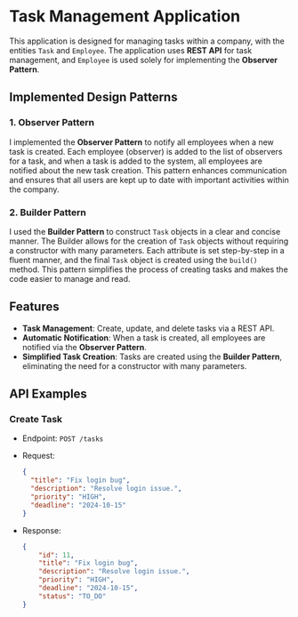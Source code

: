 # Task Management Application

This application is designed for managing tasks within a company, with the entities `Task` and `Employee`. The application uses **REST API** for task management, and `Employee` is used solely for implementing the **Observer Pattern**.

## Implemented Design Patterns

### 1. **Observer Pattern**
I implemented the **Observer Pattern** to notify all employees when a new task is created. Each employee (observer) is added to the list of observers for a task, and when a task is added to the system, all employees are notified about the new task creation. This pattern enhances communication and ensures that all users are kept up to date with important activities within the company.

### 2. **Builder Pattern**
I used the **Builder Pattern** to construct `Task` objects in a clear and concise manner. The Builder allows for the creation of `Task` objects without requiring a constructor with many parameters. Each attribute is set step-by-step in a fluent manner, and the final `Task` object is created using the `build()` method. This pattern simplifies the process of creating tasks and makes the code easier to manage and read.

## Features

- **Task Management**: Create, update, and delete tasks via a REST API.
- **Automatic Notification**: When a task is created, all employees are notified via the **Observer Pattern**.
- **Simplified Task Creation**: Tasks are created using the **Builder Pattern**, eliminating the need for a constructor with many parameters.

## API Examples

### Create Task
- Endpoint: `POST /tasks`
- Request:
    ```json
    {
      "title": "Fix login bug",
      "description": "Resolve login issue.",
      "priority": "HIGH",
      "deadline": "2024-10-15"
    }
    ```

- Response: 
    ```json
    {
        "id": 11,
        "title": "Fix login bug",
        "description": "Resolve login issue.",
        "priority": "HIGH",
        "deadline": "2024-10-15",
        "status": "TO_DO"
    }
    ```
